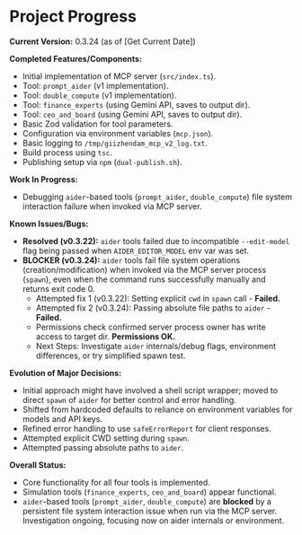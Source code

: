 # Project Progress

**Current Version:** 0.3.24 (as of [Get Current Date])

**Completed Features/Components:**
*   Initial implementation of MCP server (`src/index.ts`).
*   Tool: `prompt_aider` (v1 implementation).
*   Tool: `double_compute` (v1 implementation).
*   Tool: `finance_experts` (using Gemini API, saves to output dir).
*   Tool: `ceo_and_board` (using Gemini API, saves to output dir).
*   Basic Zod validation for tool parameters.
*   Configuration via environment variables (`mcp.json`).
*   Basic logging to `/tmp/giizhendam_mcp_v2_log.txt`.
*   Build process using `tsc`.
*   Publishing setup via `npm` (`dual-publish.sh`).

**Work In Progress:**
*   Debugging `aider`-based tools (`prompt_aider`, `double_compute`) file system interaction failure when invoked via MCP server.

**Known Issues/Bugs:**
*   **Resolved (v0.3.22):** `aider` tools failed due to incompatible `--edit-model` flag being passed when `AIDER_EDITOR_MODEL` env var was set.
*   **BLOCKER (v0.3.24):** `aider` tools fail file system operations (creation/modification) when invoked via the MCP server process (`spawn`), even when the command runs successfully manually and returns exit code 0.
    *   Attempted fix 1 (v0.3.22): Setting explicit `cwd` in `spawn` call - **Failed.**
    *   Attempted fix 2 (v0.3.24): Passing absolute file paths to `aider` - **Failed.**
    *   Permissions check confirmed server process owner has write access to target dir. **Permissions OK.**
    *   Next Steps: Investigate `aider` internals/debug flags, environment differences, or try simplified spawn test.

**Evolution of Major Decisions:**
*   Initial approach might have involved a shell script wrapper; moved to direct `spawn` of `aider` for better control and error handling.
*   Shifted from hardcoded defaults to reliance on environment variables for models and API keys.
*   Refined error handling to use `safeErrorReport` for client responses.
*   Attempted explicit CWD setting during `spawn`.
*   Attempted passing absolute paths to `aider`.

**Overall Status:**
*   Core functionality for all four tools is implemented.
*   Simulation tools (`finance_experts`, `ceo_and_board`) appear functional.
*   `aider`-based tools (`prompt_aider`, `double_compute`) are **blocked** by a persistent file system interaction issue when run via the MCP server. Investigation ongoing, focusing now on aider internals or environment. 